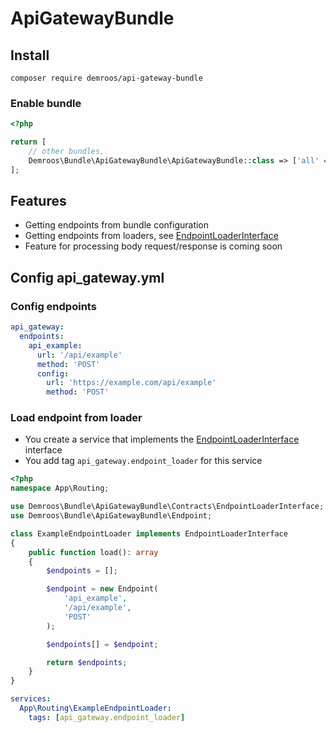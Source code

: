 # ApiGatewayBundle

## Install
`composer require demroos/api-gateway-bundle`

### Enable bundle

```php
<?php

return [
    // other bundles,                            
    Demroos\Bundle\ApiGatewayBundle\ApiGatewayBundle::class => ['all' => true]    
];

```

## Features

* Getting endpoints from bundle configuration
* Getting endpoints from loaders, see [EndpointLoaderInterface](src/Contracts/EndpointLoaderInterface.php)
* Feature for processing body request/response is coming soon

## Config api_gateway.yml

### Config endpoints
```yaml
api_gateway:
  endpoints:
    api_example:
      url: '/api/example'
      method: 'POST'
      config:
        url: 'https://example.com/api/example'
        method: 'POST'

```
### Load endpoint from loader

- You create a service that implements the [EndpointLoaderInterface](src/Contracts/EndpointLoaderInterface.php) interface
- You add tag `api_gateway.endpoint_loader` for this service

```php
<?php
namespace App\Routing;

use Demroos\Bundle\ApiGatewayBundle\Contracts\EndpointLoaderInterface;
use Demroos\Bundle\ApiGatewayBundle\Endpoint;

class ExampleEndpointLoader implements EndpointLoaderInterface
{
    public function load(): array
    {
        $endpoints = [];

        $endpoint = new Endpoint(
            'api_example',
            '/api/example',
            'POST'
        );

        $endpoints[] = $endpoint;

        return $endpoints;
    }
}
```

```yaml
services:
  App\Routing\ExampleEndpointLoader:
    tags: [api_gateway.endpoint_loader]
```
